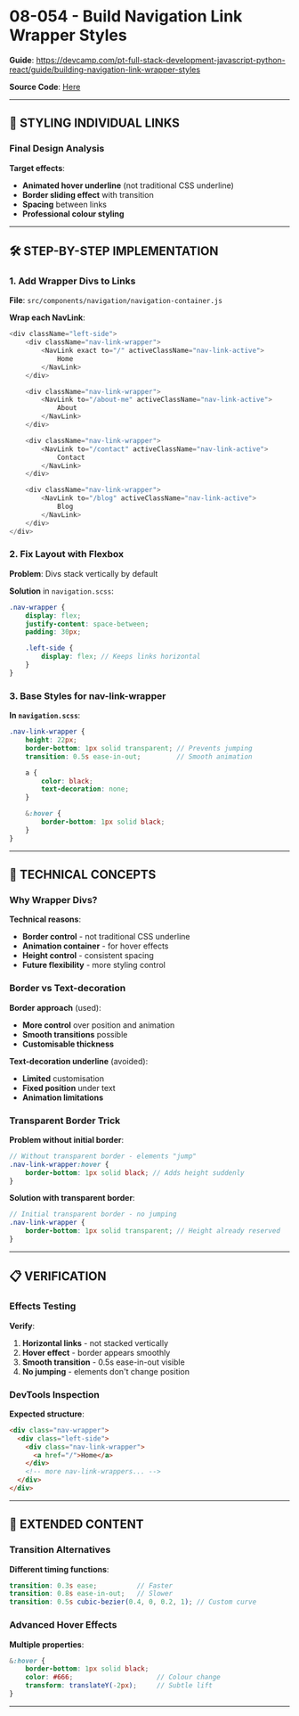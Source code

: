 # 08-054 - Build Navigation Link Wrapper Styles

**Guide**: https://devcamp.com/pt-full-stack-development-javascript-python-react/guide/building-navigation-link-wrapper-styles

**Source Code**: [Here](https://github.com/jordanhudgens/jordan-hudgens-react-portfolio/tree/0f2e03fc606b8345ba5fee4af8e27d5e4bef5ed6)

---

## 🎯 STYLING INDIVIDUAL LINKS

### Final Design Analysis

**Target effects**:

- **Animated hover underline** (not traditional CSS underline)
- **Border sliding effect** with transition
- **Spacing** between links
- **Professional colour styling**

---

## 🛠️ STEP-BY-STEP IMPLEMENTATION

### 1. Add Wrapper Divs to Links

**File**: `src/components/navigation/navigation-container.js`

**Wrap each NavLink**:

```javascript
<div className="left-side">
    <div className="nav-link-wrapper">
        <NavLink exact to="/" activeClassName="nav-link-active">
            Home
        </NavLink>
    </div>

    <div className="nav-link-wrapper">
        <NavLink to="/about-me" activeClassName="nav-link-active">
            About
        </NavLink>
    </div>

    <div className="nav-link-wrapper">
        <NavLink to="/contact" activeClassName="nav-link-active">
            Contact
        </NavLink>
    </div>

    <div className="nav-link-wrapper">
        <NavLink to="/blog" activeClassName="nav-link-active">
            Blog
        </NavLink>
    </div>
</div>
```

### 2. Fix Layout with Flexbox

**Problem**: Divs stack vertically by default

**Solution** in `navigation.scss`:

```scss
.nav-wrapper {
    display: flex;
    justify-content: space-between;
    padding: 30px;

    .left-side {
        display: flex; // Keeps links horizontal
    }
}
```

### 3. Base Styles for nav-link-wrapper

**In `navigation.scss`**:

```scss
.nav-link-wrapper {
    height: 22px;
    border-bottom: 1px solid transparent; // Prevents jumping
    transition: 0.5s ease-in-out;         // Smooth animation

    a {
        color: black;
        text-decoration: none;
    }

    &:hover {
        border-bottom: 1px solid black;
    }
}
```

---

## 🔧 TECHNICAL CONCEPTS

### Why Wrapper Divs?

**Technical reasons**:

- **Border control** - not traditional CSS underline
- **Animation container** - for hover effects
- **Height control** - consistent spacing
- **Future flexibility** - more styling control

### Border vs Text-decoration

**Border approach** (used):

- **More control** over position and animation
- **Smooth transitions** possible
- **Customisable thickness**

**Text-decoration underline** (avoided):

- **Limited** customisation
- **Fixed position** under text
- **Animation limitations**

### Transparent Border Trick

**Problem without initial border**:

```scss
// Without transparent border - elements "jump"
.nav-link-wrapper:hover {
    border-bottom: 1px solid black; // Adds height suddenly
}
```

**Solution with transparent border**:

```scss
// Initial transparent border - no jumping
.nav-link-wrapper {
    border-bottom: 1px solid transparent; // Height already reserved
}
```

---

## 📋 VERIFICATION

### Effects Testing

**Verify**:

1. **Horizontal links** - not stacked vertically
2. **Hover effect** - border appears smoothly
3. **Smooth transition** - 0.5s ease-in-out visible
4. **No jumping** - elements don't change position

### DevTools Inspection

**Expected structure**:

```html
<div class="nav-wrapper">
  <div class="left-side">
    <div class="nav-link-wrapper">
      <a href="/">Home</a>
    </div>
    <!-- more nav-link-wrappers... -->
  </div>
</div>
```

---

## 🎨 EXTENDED CONTENT

### Transition Alternatives

**Different timing functions**:

```scss
transition: 0.3s ease;          // Faster
transition: 0.8s ease-in-out;   // Slower
transition: 0.5s cubic-bezier(0.4, 0, 0.2, 1); // Custom curve
```

### Advanced Hover Effects

**Multiple properties**:

```scss
&:hover {
    border-bottom: 1px solid black;
    color: #666;                     // Colour change
    transform: translateY(-2px);     // Subtle lift
}
```

---
